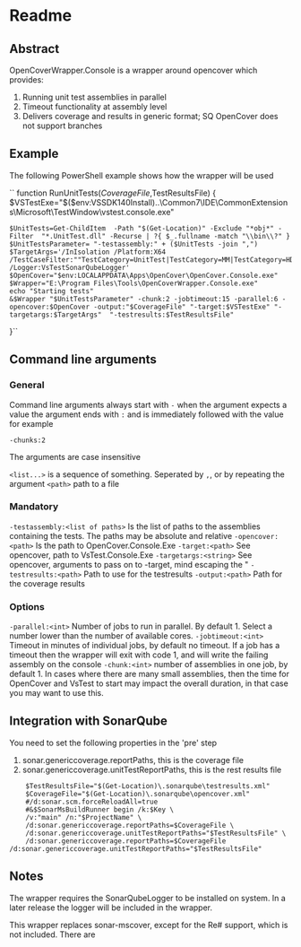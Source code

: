 ﻿# Readme
## Abstract
OpenCoverWrapper.Console is a wrapper around opencover which provides:
1. Running unit test assemblies in parallel
2. Timeout functionality at assembly level
3. Delivers coverage and results in generic format; SQ OpenCover does not support branches


## Example

The following PowerShell example shows how the wrapper will be used

``
function RunUnitTests($CoverageFile,$TestResultsFile) {
    $VSTestExe="$($env:VSSDK140Install)..\Common7\IDE\CommonExtensions\Microsoft\TestWindow\vstest.console.exe"

    $UnitTests=Get-ChildItem  -Path "$(Get-Location)" -Exclude "*obj*" -Filter  "*.UnitTest.dll" -Recurse | ?{ $_.fullname -match "\\bin\\?" }
    $UnitTestsParameter= "-testassembly:" + ($UnitTests -join ",")
    $TargetArgs='/InIsolation /Platform:X64 /TestCaseFilter:""TestCategory=UnitTest|TestCategory=MM|TestCategory=HDF5|TestCategory=ESIEDECODE|TestCategory=Fwdb"" /Logger:VsTestSonarQubeLogger'
    $OpenCover="$env:LOCALAPPDATA\Apps\OpenCover\OpenCover.Console.exe"
    $Wrapper="E:\Program Files\Tools\OpenCoverWrapper.Console.exe"
    echo "Starting tests"
    &$Wrapper "$UnitTestsParameter" -chunk:2 -jobtimeout:15 -parallel:6 -opencover:$OpenCover -output:"$CoverageFile" "-target:$VSTestExe" "-targetargs:$TargetArgs"  "-testresults:$TestResultsFile"

}``

## Command line arguments
### General
Command line arguments always start with `-` when the argument expects a value the argument ends with `:` and is immediately followed with the value
for example
```
-chunks:2
```
The arguments are case insensitive

`<list...>` is a sequence of something. Seperated by `,`, or by repeating the argument
`<path>` path to a file


### Mandatory
`-testassembly:<list of paths>` Is the list of paths to the assemblies containing the tests. The paths may be absolute and relative
`-opencover:<path>` Is the path to OpenCover.Console.Exe
`-target:<path>` See opencover, path to VsTest.Console.Exe
`-targetargs:<string>` See opencover, arguments to pass on to -target, mind escaping the "
`-testresults:<path>` Path to use for the testresults
`-output:<path>` Path for the coverage results
### Options
`-parallel:<int>` Number of jobs to run in parallel. By default 1. Select a number lower than the number of available cores.
`-jobtimeout:<int>` Timeout in minutes of individual jobs, by default no timeout. If a job has a timeout then the wrapper will exit with code 1, 
and will write the failing assembly on the console
`-chunk:<int>` number of assemblies in one job, by default 1. In cases where there are many small assemblies, then the time for OpenCover and VsTest to start
may impact the overall duration, in that case you may want to use this.


## Integration with SonarQube
You need to set the following properties in the 'pre' step
1. sonar.genericcoverage.reportPaths, this is the coverage file
2. sonar.genericcoverage.unitTestReportPaths, this is the rest results file
```
    $TestResultsFile="$(Get-Location)\.sonarqube\testresults.xml"
    $CoverageFile="$(Get-Location)\.sonarqube\opencover.xml"
    #/d:sonar.scm.forceReloadAll=true
    #&$SonarMsBuildRunner begin /k:$Key \
    /v:"main" /n:"$ProjectName" \
    /d:sonar.genericcoverage.reportPaths=$CoverageFile \
    /d:sonar.genericcoverage.unitTestReportPaths="$TestResultsFile" \
    /d:sonar.genericcoverage.reportPaths=$CoverageFile /d:sonar.genericcoverage.unitTestReportPaths="$TestResultsFile"
```
## Notes
The wrapper requires the SonarQubeLogger to be installed on system. In a later release the logger will be included in the
wrapper.

This wrapper replaces sonar-mscover, except for the Re# support, which is not included. There are 


